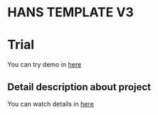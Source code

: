 # HANS TEMPLATE V3

# Trial

You can try demo in [here](https://hohuns.github.io/HansTemplate/#/home)

## Detail description about project

You can watch details in [here](https://hohuns17.notion.site/HANS-TEMPLATE-1618be2f46734adbad1468e130b6950b)

